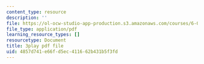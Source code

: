 ```yaml
---
content_type: resource
description: ''
file: https://ol-ocw-studio-app-production.s3.amazonaws.com/courses/6-0001-introduction-to-computer-science-and-programming-in-python-fall-2016/4857d741e66fd5ec411662b431b5f3fd_QaOHeMnpnmU.pdf
file_type: application/pdf
learning_resource_types: []
resourcetype: Document
title: 3play pdf file
uid: 4857d741-e66f-d5ec-4116-62b431b5f3fd
---
```

